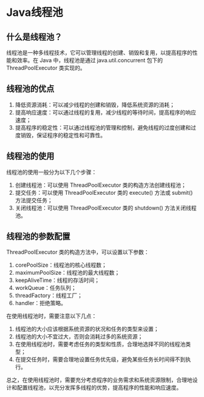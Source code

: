 # Java线程池

## 什么是线程池？

线程池是一种多线程技术，它可以管理线程的创建、销毁和复用，以提高程序的性能和效率。在 Java 中，线程池是通过 java.util.concurrent 包下的 ThreadPoolExecutor 类实现的。

## 线程池的优点

1. 降低资源消耗：可以减少线程的创建和销毁，降低系统资源的消耗；
2. 提高响应速度：可以通过线程的复用，减少线程的等待时间，提高程序的响应速度；
3. 提高程序的稳定性：可以通过线程池的管理和控制，避免线程的过度创建和过度销毁，保证程序的稳定性和可靠性。

## 线程池的使用

线程池的使用一般分为以下几个步骤：

1. 创建线程池：可以使用 ThreadPoolExecutor 类的构造方法创建线程池；
2. 提交任务：可以使用 ThreadPoolExecutor 类的 execute() 方法或 submit() 方法提交任务；
3. 关闭线程池：可以使用 ThreadPoolExecutor 类的 shutdown() 方法关闭线程池。

## 线程池的参数配置

ThreadPoolExecutor 类的构造方法中，可以设置以下参数：

1. corePoolSize：线程池的核心线程数；
2. maximumPoolSize：线程池的最大线程数；
3. keepAliveTime：线程的存活时间；
4. workQueue：任务队列；
5. threadFactory：线程工厂；
6. handler：拒绝策略。

在使用线程池时，需要注意以下几点：

1. 线程池的大小应该根据系统资源的状况和任务的类型来设置；
2. 线程池的大小不宜过大，否则会消耗过多的系统资源；
3. 在使用线程池时，需要考虑任务的类型和性质，合理地选择不同的线程池类型；
4. 在提交任务时，需要合理地设置任务优先级，避免某些任务长时间得不到执行。

总之，在使用线程池时，需要充分考虑程序的业务需求和系统资源限制，合理地设计和配置线程池，以充分发挥多线程的优势，提高程序的性能和响应速度。
